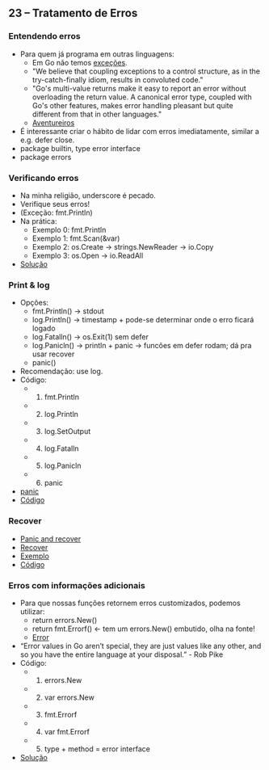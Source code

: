 ## 23 – Tratamento de Erros

### Entendendo erros

- Para quem já programa em outras linguagens:
    - Em Go não temos [exceções](https://golang.org/doc/faq#exceptions).
    - "We believe that coupling exceptions to a control structure, as in the try-catch-finally idiom, results in convoluted code."
    - "Go's multi-value returns make it easy to report an error without overloading the return value. A canonical error type, coupled with Go's other features, makes error handling pleasant but quite different from that in other languages."
    - [Aventureiros](https://blog.golang.org/error-handling-and-go)
- É interessante criar o hábito de lidar com erros imediatamente, similar a e.g. defer close.
- package builtin, type error interface
- package errors

### Verificando erros

- Na minha religião, underscore é pecado.
- Verifique seus erros!
- (Exceção: fmt.Println)
- Na prática:
    - Exemplo 0: fmt.Println
    - Exemplo 1: fmt.Scan(&var)
    - Exemplo 2: os.Create → strings.NewReader → io.Copy
    - Exemplo 3: os.Open → io.ReadAll
- [Solução](https://github.com/ellenkorbes/aprendago/tree/master/c%C3%B3digo/23_tratamento-de-erros/02_verificando-erros)

### Print & log

- Opções:
    - fmt.Println() → stdout
    - log.Println() → timestamp + pode-se determinar onde o erro ficará logado
    - log.Fatalln() → os.Exit(1) sem defer
    - log.Panicln() → println + panic → funcões em defer rodam; dá pra usar recover
    - panic()
- Recomendação: use log.
- Código: 
    - 1. fmt.Println
    - 2. log.Println
    - 3. log.SetOutput
    - 4. log.Fatalln
    - 5. log.Panicln
    - 6. panic
- [panic](http://godoc.org/builtin#panic)
- [Código](https://github.com/ellenkorbes/aprendago/tree/master/c%C3%B3digo/23_tratamento-de-erros/03_print-e-log)

### Recover

- [Panic and recover](https://blog.golang.org/defer-panic-and-recover)
- [Recover](https://golang.org/pkg/builtin/#recover)
- [Exemplo](https://play.golang.org/p/ZocncqtwaK)
- [Código](https://github.com/ellenkorbes/aprendago/blob/master/c%C3%B3digo/23_tratamento-de-erros/04_recover/main.go)

### Erros com informações adicionais

- Para que nossas funções retornem erros customizados, podemos utilizar:
    - return errors.New()
    - return fmt.Errorf() ← tem um errors.New() embutido, olha na fonte!
    - [Error](https://golang.org/pkg/builtin/#error)
- “Error values in Go aren’t special, they are just values like any other, and so you have the entire language at your disposal.” - Rob Pike
- Código: 
    - 1. errors.New
    - 2. var errors.New
    - 3. fmt.Errorf
    - 4. var fmt.Errorf
    - 5. type + method = error interface
- [Solução](https://github.com/ellenkorbes/aprendago/tree/master/c%C3%B3digo/23_tratamento-de-erros/05_erros-com-informa%C3%A7%C3%B5es-adicionais)
